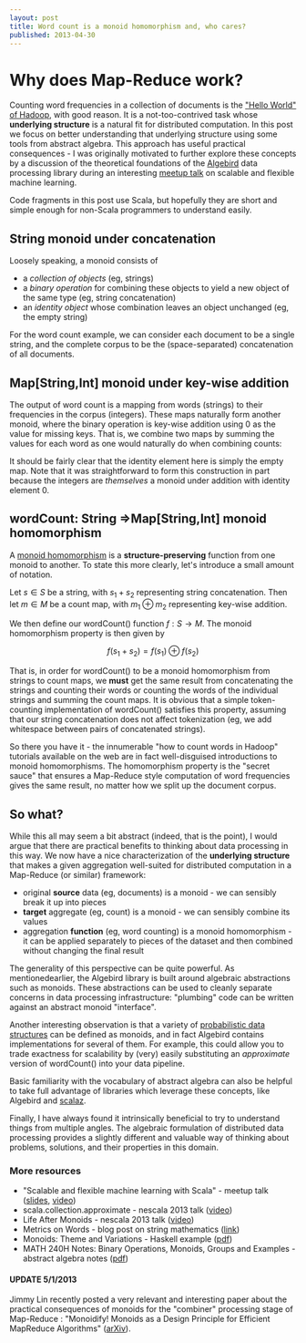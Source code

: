 ```yaml
---
layout: post
title: Word count is a monoid homomorphism and, who cares?
published: 2013-04-30
---
```


# Why does Map-Reduce work?

Counting word frequencies in a collection of documents is the ["Hello
World" of
Hadoop](http://hadoop.apache.org/docs/r1.0.4/mapred_tutorial.html#Example%3A+WordCount+v1.0),
with good reason.  It is a not-too-contrived task whose **underlying
structure** is a natural fit for distributed computation.  In this
post we focus on better understanding that underlying structure using
some tools from abstract algebra. This approach has useful practical
consequences - I was originally motivated to further explore these
concepts by a discussion of the theoretical foundations of the
[Algebird](https://github.com/twitter/algebird) data processing
library during an interesting [meetup
talk](http://www.meetup.com/Bay-Area-Scala-Enthusiasts/events/105409962/)
on scalable and flexible machine learning.

Code fragments in this post use Scala, but hopefully they are short
and simple enough for non-Scala programmers to understand easily.

## String monoid under concatenation 

Loosely speaking, a monoid consists of


* a _collection of objects_ (eg, strings)
* a _binary operation_ for combining these objects to yield a new object of the same type (eg, string concatenation)
* an _identity object_ whose combination leaves an object unchanged (eg, the empty string)


For the word count example, we can consider each document to be a
single string, and the complete corpus to be the (space-separated)
concatenation of all documents.

## Map[String,Int] monoid under key-wise addition

The output of word count is a mapping from words (strings) to their
frequencies in the corpus (integers). These maps naturally form
another monoid, where the binary operation is key-wise addition using
0 as the value for missing keys.  That is, we combine two maps by
summing the values for each word as one would naturally do when
combining counts:

<script src="https://gist.github.com/davidandrzej/5413350.js"></script>

It should be fairly clear that the identity element here is simply the
empty map. Note that it was straightforward to form this construction
in part because the integers are _themselves_ a monoid under addition
with identity element 0.

## wordCount: String =>Map[String,Int] monoid homomorphism

A [monoid
homomorphism](http://www.math.cornell.edu/%7Emec/2008-2009/Victor/part6.htm)
is a **structure-preserving** function from one monoid to another. To
state this more clearly, let's introduce a small amount of notation.

Let $s \in S$ be a string, with $s_1 + s_2$ representing string
concatenation. Then let $m \in M$ be a count map, with $m_1 \oplus m_2$
representing key-wise addition.

We then define our wordCount() function $f: S \rightarrow M$.  The
monoid homomorphism property is then given by

$$ f(s_1 + s_2) = f(s_1) \oplus f(s_2) $$

That is, in order for wordCount() to be a monoid homomorphism from
strings to count maps, we **must** get the same result from
concatenating the strings and counting their words or counting the
words of the individual strings and summing the count maps.  It is
obvious that a simple token-counting implementation of wordCount()
satisfies this property, assuming that our string concatenation does
not affect tokenization (eg, we add whitespace between pairs of
concatenated strings).

So there you have it - the innumerable "how to count words in Hadoop"
tutorials available on the web are in fact well-disguised
introductions to monoid homomorphisms. The homomorphism property is
the "secret sauce" that ensures a Map-Reduce style computation of word
frequencies gives the same result, no matter how we split up the
document corpus.

## So what?

While this all may seem a bit abstract (indeed, that is the point), I
would argue that there are practical benefits to thinking about data
processing in this way. We now have a nice characterization of the
**underlying structure** that makes a given aggregation well-suited
for distributed computation in a Map-Reduce (or similar) framework:

* original **source** data (eg, documents) is a monoid - we can sensibly break it up into pieces
* **target** aggregate (eg, count) is a monoid - we can sensibly combine its values
* aggregation **function** (eg, word counting) is a monoid
homomorphism - it can be applied separately to pieces of the dataset
and then combined without changing the final result


The generality of this perspective can be quite powerful. As
mentionedearlier, the Algebird library is built around algebraic
abstractions such as monoids. These abstractions can be used to
cleanly separate concerns in data processing infrastructure:
"plumbing" code can be written against an abstract monoid "interface".

Another interesting observation is that a variety of [probabilistic
data
structures](http://highlyscalable.wordpress.com/2012/05/01/probabilistic-structures-web-analytics-data-mining/)
can be defined as monoids, and in fact Algebird contains
implementations for several of them.  For example, this could allow
you to trade exactness for scalability by (very) easily substituting
an _approximate_ version of wordCount() into your data pipeline.

Basic familiarity with the vocabulary of abstract algebra can also be
helpful to take full advantage of libraries which leverage these
concepts, like Algebird and
[scalaz](https://github.com/scalaz/scalaz).

Finally, I have always found it intrinsically beneficial to try to
understand things from multiple angles.  The algebraic formulation of
distributed data processing provides a slightly different and valuable
way of thinking about problems, solutions, and their properties in
this domain.

### More resources

* "Scalable and flexible machine learning with Scala" - meetup talk
([slides](http://www.slideshare.net/VitalyGordon/scalable-and-flexible-machine-learning-with-scala-linkedin), 
[video](http://www.youtube.com/watch?v=VTn2-VZYpoQ))
* scala.collection.approximate - nescala 2013 talk
([video](http://www.youtube.com/watch?v=yzitqjUI6ok))
* Life After Monoids - nescala 2013 talk
([video](http://www.youtube.com/watch?v=xO9AoZNSOH4))
* Metrics on Words - blog post on string mathematics
([link](http://jeremykun.com/2011/12/19/metrics-on-words/))
* Monoids: Theme and Variations - Haskell example
([pdf](http://www.cis.upenn.edu/%7Ebyorgey/pub/monoid-pearl.pdf))
* MATH 240H Notes: Binary Operations, Monoids, Groups and Examples -
abstract algebra notes
([pdf](http://www.math.rochester.edu/courses/240H/home/Groups.pdf))


#### UPDATE 5/1/2013

Jimmy Lin recently posted a very relevant and interesting paper about
the practical consequences of monoids for the "combiner" processing
stage of Map-Reduce : "Monoidify! Monoids as a Design Principle for
Efficient MapReduce Algorithms"
([arXiv](http://arxiv.org/abs/1304.7544)).

